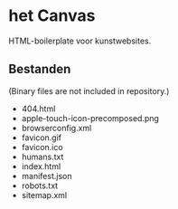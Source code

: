 # het Canvas

HTML-boilerplate voor kunstwebsites.

## Bestanden

(Binary files are not included in repository.)

- 404.html
- apple-touch-icon-precomposed.png
- browserconfig.xml
- favicon.gif
- favicon.ico
- humans.txt
- index.html
- manifest.json
- robots.txt
- sitemap.xml
